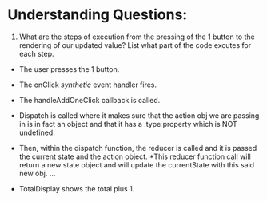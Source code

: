 # Understanding Questions:
1. What are the steps of execution from the pressing of the 1 button to the rendering of our updated value? List what part of the code excutes for each step.
* The user presses the 1 button.
* The onClick _synthetic_ event handler fires.
* The handleAddOneClick callback is called.
* Dispatch is called where it makes sure that the action obj we are passing in is in fact an object and that it has a .type property which is NOT undefined. 
* Then, within the dispatch function, the reducer is called and it is passed the current state and the action object.
*This reducer function call will return a new state object and will update the currentState with this said new obj. 
...

* TotalDisplay shows the total plus 1.
